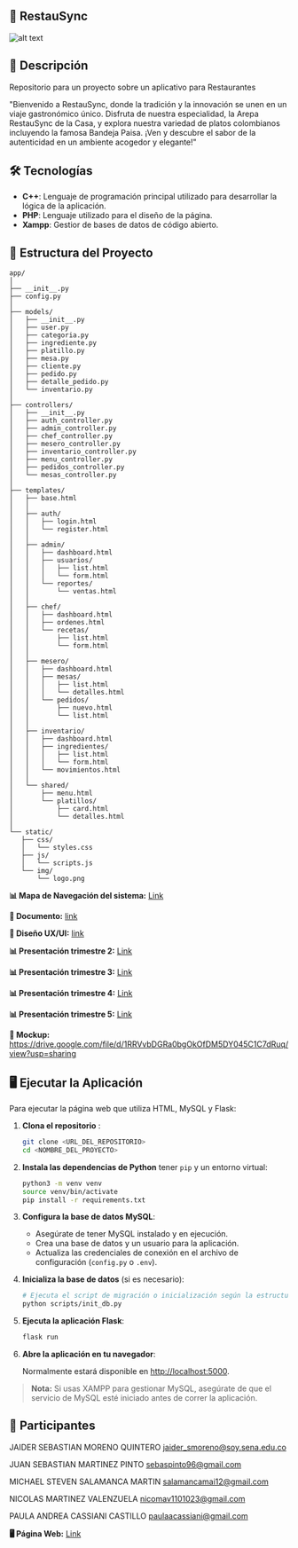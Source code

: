 ## 🚀 RestauSync
![alt text](fondo.png) 


## 📜 Descripción
Repositorio para un proyecto sobre un aplicativo para Restaurantes

"Bienvenido a RestauSync, donde la tradición y la innovación se unen en un viaje gastronómico único. Disfruta de nuestra especialidad, la Arepa RestauSync de la Casa, y explora nuestra variedad de platos colombianos incluyendo la famosa Bandeja Paisa. ¡Ven y descubre el sabor de la autenticidad en un ambiente acogedor y elegante!"

## 🛠️ Tecnologías

- **C++**: Lenguaje de programación principal utilizado para desarrollar la lógica de la aplicación.
- **PHP**: Lenguaje utilizado para el diseño de la página.
- **Xampp**: Gestior de bases de datos de código abierto.



## 📁 Estructura del Proyecto

 ```text
app/
│
├── __init__.py
├── config.py
│
├── models/
│   ├── __init__.py
│   ├── user.py
│   ├── categoria.py
│   ├── ingrediente.py
│   ├── platillo.py
│   ├── mesa.py
│   ├── cliente.py
│   ├── pedido.py
│   ├── detalle_pedido.py
│   └── inventario.py
│
├── controllers/
│   ├── __init__.py
│   ├── auth_controller.py
│   ├── admin_controller.py
│   ├── chef_controller.py
│   ├── mesero_controller.py
│   ├── inventario_controller.py
│   ├── menu_controller.py
│   ├── pedidos_controller.py
│   └── mesas_controller.py
│
├── templates/
│   ├── base.html
│   │
│   ├── auth/
│   │   ├── login.html
│   │   └── register.html
│   │
│   ├── admin/
│   │   ├── dashboard.html
│   │   ├── usuarios/
│   │   │   ├── list.html
│   │   │   └── form.html
│   │   └── reportes/
│   │       └── ventas.html
│   │
│   ├── chef/
│   │   ├── dashboard.html
│   │   ├── ordenes.html
│   │   └── recetas/
│   │       ├── list.html
│   │       └── form.html
│   │
│   ├── mesero/
│   │   ├── dashboard.html
│   │   ├── mesas/
│   │   │   ├── list.html
│   │   │   └── detalles.html
│   │   └── pedidos/
│   │       ├── nuevo.html
│   │       └── list.html
│   │
│   ├── inventario/
│   │   ├── dashboard.html
│   │   ├── ingredientes/
│   │   │   ├── list.html
│   │   │   └── form.html
│   │   └── movimientos.html
│   │
│   └── shared/
│       ├── menu.html
│       └── platillos/
│           ├── card.html
│           └── detalles.html
│
└── static/
    ├── css/
    │   └── styles.css
    ├── js/
    │   └── scripts.js
    └── img/
        └── logo.png
   ```


**📊 Mapa de Navegación del sistema:**
[Link](https://drive.google.com/file/d/1xrKbX342PzqKwv00y0xOOYbQdXqd4mg5/view?usp=sharing)

**📃 Documento:**
[link](https://docs.google.com/document/d/15r4De55eXJv-mmLM6LAxWpgDSMNhAgRu/edit?usp=drivesdk&ouid=108198849053322034172&rtpof=true&sd=true)

**📃 Diseño UX/UI:**
[link](https://docs.google.com/document/d/1uYjzObtSr7cGoRIv3svmb5KaIqbRuRQ-yJIf0PurmhI/edit?usp=sharing)

**📊 Presentación trimestre 2:**
[Link](https://docs.google.com/presentation/d/1oB6k4QIMxJEdAeV6bUasqtCnlSp9KzXe/edit?usp=sharing&ouid=104681654974810316499&rtpof=true&sd=true)

**📊 Presentación trimestre 3:**
[Link](https://docs.google.com/presentation/d/1YPNXa6ZauhpDQq5R15n4pxE0JnbpGSFp/edit?usp=sharing&ouid=104681654974810316499&rtpof=true&sd=true)

**📊 Presentación trimestre 4:**
[Link](https://docs.google.com/presentation/d/1nVMbFrQCrTj2hJvOb4ORm9j0vUUVpJdD/edit?slide=id.p1#slide=id.p1)

**📊 Presentación trimestre 5:**
[Link](https://docs.google.com/presentation/d/1cb3NGtYcfXdklR3_MDdDhfMQn4S4nEf2/edit?usp=drivesdk&ouid=116668543162587748605&rtpof=true&sd=true)



**🚀 Mockup:**
https://drive.google.com/file/d/1RRVvbDGRa0bgOkOfDM5DY045C1C7dRuq/view?usp=sharing




## 🖥️ Ejecutar la Aplicación

Para ejecutar la página web que utiliza HTML, MySQL y Flask:

1. **Clona el repositorio** :

    ```bash
    git clone <URL_DEL_REPOSITORIO>
    cd <NOMBRE_DEL_PROYECTO>
    ```

2. **Instala las dependencias de Python** tener `pip` y un entorno virtual:

    ```bash
    python3 -m venv venv
    source venv/bin/activate
    pip install -r requirements.txt
    ```

3. **Configura la base de datos MySQL**:

    - Asegúrate de tener MySQL instalado y en ejecución.
    - Crea una base de datos y un usuario para la aplicación.
    - Actualiza las credenciales de conexión en el archivo de configuración (`config.py` o `.env`).

4. **Inicializa la base de datos** (si es necesario):

    ```bash
    # Ejecuta el script de migración o inicialización según la estructura del proyecto
    python scripts/init_db.py
    ```

5. **Ejecuta la aplicación Flask**:

    ```bash
    flask run
    ```

6. **Abre la aplicación en tu navegador**:

    Normalmente estará disponible en [http://localhost:5000](http://localhost:5000).

> **Nota:** Si usas XAMPP para gestionar MySQL, asegúrate de que el servicio de MySQL esté iniciado antes de correr la aplicación.





## 👥 Participantes


JAIDER SEBASTIAN MORENO QUINTERO <jaider_smoreno@soy.sena.edu.co>

JUAN SEBASTIAN MARTINEZ PINTO <sebaspinto96@gmail.com>

MICHAEL STEVEN SALAMANCA MARTIN <salamancamai12@gmail.com>

NICOLAS MARTINEZ VALENZUELA <nicomav1101023@gmail.com>

PAULA ANDREA CASSIANI CASTILLO <paulaacassiani@gmail.com>






**🖥 Página Web:** 
[Link](https://drive.google.com/drive/folders/1sXHN52Wap0UovdsT4diPcBXqt-dIDT79?usp=sharing)
